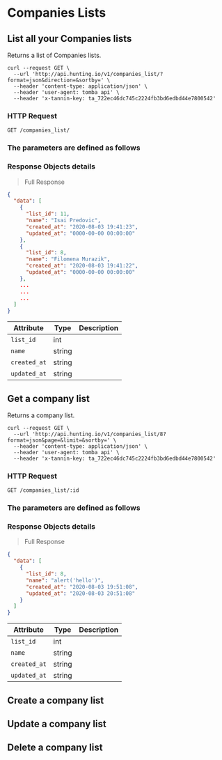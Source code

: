 # Companies Lists

## List all your Companies lists

Returns a list of Companies lists.

```shell
curl --request GET \
  --url 'http://api.hunting.io/v1/companies_list/?format=json&direction=&sortby=' \
  --header 'content-type: application/json' \
  --header 'user-agent: tomba api' \
  --header 'x-tannin-key: ta_722ec46dc745c2224fb3bd6edbd44e7800542'
```

### HTTP Request

`GET /companies_list/`

### The parameters are defined as follows

### Response Objects details

> Full Response

```json
{
  "data": [
    {
      "list_id": 11,
      "name": "Isai Predovic",
      "created_at": "2020-08-03 19:41:23",
      "updated_at": "0000-00-00 00:00:00"
    },
    {
      "list_id": 8,
      "name": "Filomena Murazik",
      "created_at": "2020-08-03 19:41:22",
      "updated_at": "0000-00-00 00:00:00"
    },
    ...
    ...
    ...
  ]
}
```

| Attribute    | Type   | Description |
| ------------ | ------ | ----------- |
| `list_id`    | int    |             |
| `name`       | string |             |
| `created_at` | string |             |
| `updated_at` | string |             |

## Get a company list

Returns a company list.

```shell
curl --request GET \
  --url 'http://api.hunting.io/v1/companies_list/8?format=json&page=&limit=&sortby=' \
  --header 'content-type: application/json' \
  --header 'user-agent: tomba api' \
  --header 'x-tannin-key: ta_722ec46dc745c2224fb3bd6edbd44e7800542'
```

### HTTP Request

`GET /companies_list/:id`

### The parameters are defined as follows

### Response Objects details

> Full Response

```json
{
  "data": [
    {
      "list_id": 8,
      "name": "alert('hello')",
      "created_at": "2020-08-03 19:51:08",
      "updated_at": "2020-08-03 20:51:08"
    }
  ]
}
```

| Attribute    | Type   | Description |
| ------------ | ------ | ----------- |
| `list_id`    | int    |             |
| `name`       | string |             |
| `created_at` | string |             |
| `updated_at` | string |             |


## Create a company list

## Update a company list

## Delete a company list
